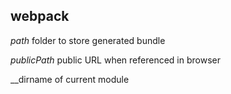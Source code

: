## webpack 

*path* folder to store generated bundle

*publicPath* public URL when referenced in browser

__dirname  of current module